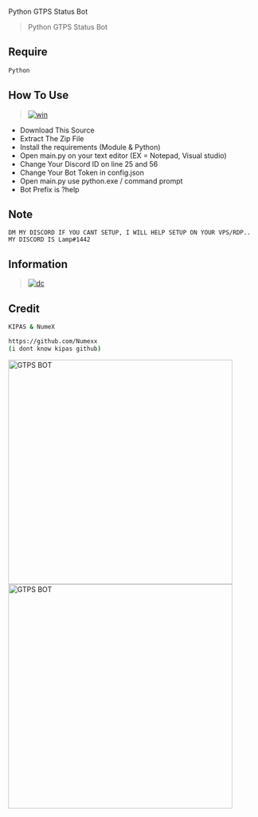 Python GTPS Status Bot
> Python GTPS Status Bot

## Require
```bash
Python
```

## How To Use
> [![win](https://img.shields.io/badge/windows-0078D6?style=for-the-badge&logo=windows&logoColor=white)](https://github.com/Lamp1337)
  - Download This Source
  - Extract The Zip File
  - Install the requirements (Module & Python)
  - Open main.py on your text editor (EX = Notepad, Visual studio)
  - Change Your Discord ID on line 25 and 56
  - Change Your Bot Token in config.json
  - Open main.py use python.exe / command prompt
  - Bot Prefix is ?help

## Note
```
DM MY DISCORD IF YOU CANT SETUP, I WILL HELP SETUP ON YOUR VPS/RDP.. MY DISCORD IS Lamp#1442
```
## Information
> [![dc](https://img.shields.io/badge/Discord-7289DA?style=for-the-badge&logo=discord&logoColor=white)](https://discordapp.com/users/885830821704003614/)

## Credit
```bash
KIPAS & NumeX

https://github.com/Numexx
(i dont know kipas github)
```

<img align="left" alt="GTPS BOT" width="450px" src="https://cdn.discordapp.com/attachments/894058034047901696/894535772437360640/unknown.png" />
<br>
<img align="left" alt="GTPS BOT" width="450px" src="https://cdn.discordapp.com/attachments/894058034047901696/894535724135776276/unknown.png" />
